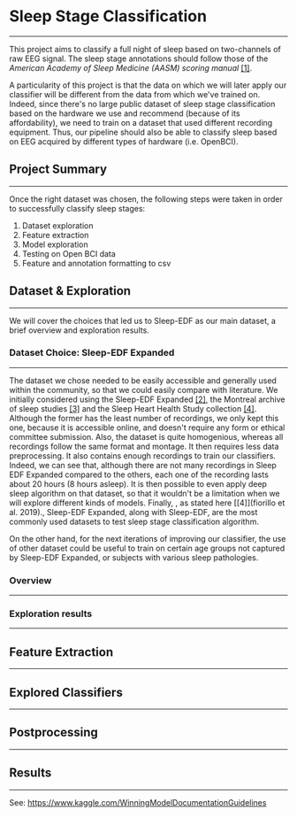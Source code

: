 # Sleep Stage Classification
___

This project aims to classify a full night of sleep based on two-channels of raw EEG signal. The sleep stage annotations should follow those of the *American Academy of Sleep Medicine (AASM) scoring manual* [[1]](https://aasm.org/clinical-resources/scoring-manual/).

A particularity of this project is that the data on which we will later apply our classifier will be different from the data from which we've trained on. Indeed, since there's no large public dataset of sleep stage classification based on the hardware we use and recommend (because of its affordability), we need to train on a dataset that used different recording equipment. Thus, our pipeline should also be able to classify sleep based on EEG acquired by different types of hardware (i.e. OpenBCI).

## Project Summary
___

Once the right dataset was chosen, the following steps were taken in order to successfully classify sleep stages:
1) Dataset exploration
2) Feature extraction
3) Model exploration
4) Testing on Open BCI data
5) Feature and annotation formatting to csv

## Dataset & Exploration
___

We will cover the choices that led us to Sleep-EDF as our main dataset, a brief overview and exploration results.

### Dataset Choice: Sleep-EDF Expanded
___

The dataset we chose needed to be easily accessible and generally used within the community, so that we could easily compare with literature. We initially considered using the Sleep-EDF Expanded [[2]](https://physionet.org/content/sleep-edfx/1.0.0/), the Montreal archive of sleep studies [[3]]() and the Sleep Heart Health Study collection [[4]](). Although the former has the least number of recordings, we only kept this one, because it is accessible online, and doesn't require any form or ethical committee submission. Also, the dataset is quite homogenious, whereas all recordings follow the same format and montage. It then requires less data preprocessing. It also contains enough recordings to train our classifiers. Indeed, we can see that, although there are not many recordings in Sleep EDF Expanded compared to the others, each one of the recording lasts about 20 hours (8 hours asleep). It is then possible to even apply deep sleep algorithm on that dataset, so that it wouldn't be a limitation when we will explore different kinds of models. Finally, , as stated here [[4]](fiorillo et al. 2019)., Sleep-EDF Expanded, along with Sleep-EDF, are the most commonly used datasets to test sleep stage classification algorithm.

On the other hand, for the next iterations of improving our classifier, the use of other dataset could be useful to train on certain age groups not captured by Sleep-EDF Expanded, or subjects with various sleep pathologies.

### Overview
___

### Exploration results
___

## Feature Extraction
___

## Explored Classifiers
___


## Postprocessing
___

## Results
___


See: https://www.kaggle.com/WinningModelDocumentationGuidelines